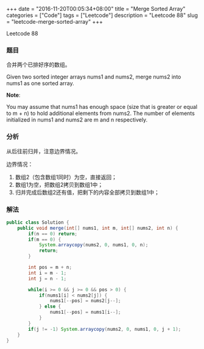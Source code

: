 +++
date = "2016-11-20T00:05:34+08:00"
title = "Merge Sorted Array"
categories = ["Code"]
tags = ["Leetcode"]
description = "Leetcode 88"
slug = "leetcode-merge-sorted-array"
+++


Leetcode 88

### 题目

合并两个已排好序的数组。

Given two sorted integer arrays nums1 and nums2, merge nums2 into nums1 as one sorted array.

__Note__:

You may assume that nums1 has enough space (size that is greater or equal to m + n) to hold additional elements from nums2. The number of elements initialized in nums1 and nums2 are m and n respectively.

### 分析

从后往前归并，注意边界情况。

边界情况：

1. 数组2（包含数组1同时）为空，直接返回；
2. 数组1为空，把数组2拷贝到数组1中；
3. 归并完成后数组2还有值，把剩下的内容全部拷贝到数组1中；

### 解法

```java
public class Solution {
    public void merge(int[] nums1, int m, int[] nums2, int n) {
        if(n == 0) return;
        if(m == 0) {
            System.arraycopy(nums2, 0, nums1, 0, n);
            return;
        }

        int pos = m + n;
        int i = m - 1;
        int j = n - 1;

        while(i >= 0 && j >= 0 && pos > 0) {
            if(nums1[i] < nums2[j]) {
                nums1[--pos] = nums2[j--];
            } else {
                nums1[--pos] = nums1[i--];
            }
        }
        if(j != -1) System.arraycopy(nums2, 0, nums1, 0, j + 1);
    }
}
```